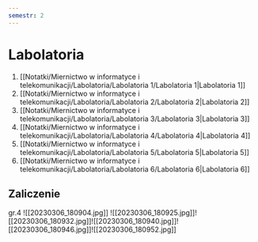 ```yaml
---
semestr: 2
---
```


# Labolatoria
1. [[Notatki/Miernictwo w informatyce i telekomunikacji/Labolatoria/Labolatoria 1/Labolatoria 1|Labolatoria 1]]
2. [[Notatki/Miernictwo w informatyce i telekomunikacji/Labolatoria/Labolatoria 2/Labolatoria 2|Labolatoria 2]]
3. [[Notatki/Miernictwo w informatyce i telekomunikacji/Labolatoria/Labolatoria 3/Labolatoria 3|Labolatoria 3]]
4. [[Notatki/Miernictwo w informatyce i telekomunikacji/Labolatoria/Labolatoria 4/Labolatoria 4|Labolatoria 4]]
5. [[Notatki/Miernictwo w informatyce i telekomunikacji/Labolatoria/Labolatoria 5/Labolatoria 5|Labolatoria 5]]
6. [[Notatki/Miernictwo w informatyce i telekomunikacji/Labolatoria/Labolatoria 6/Labolatoria 6|Labolatoria 6]]

## Zaliczenie

gr.4
![[20230306_180904.jpg]]
![[20230306_180925.jpg]]![[20230306_180932.jpg]]![[20230306_180940.jpg]]![[20230306_180946.jpg]]![[20230306_180952.jpg]]